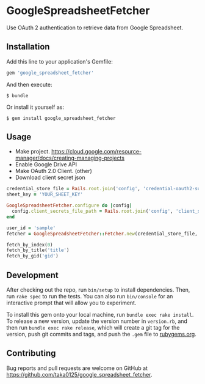 # GoogleSpreadsheetFetcher

Use OAuth 2 authentication to retrieve data from Google Spreadsheet.

## Installation

Add this line to your application's Gemfile:

```ruby
gem 'google_spreadsheet_fetcher'
```

And then execute:

    $ bundle

Or install it yourself as:

    $ gem install google_spreadsheet_fetcher

## Usage

- Make project. https://cloud.google.com/resource-manager/docs/creating-managing-projects
- Enable Google Drive API
- Make OAuth 2.0 Client. (other)
- Download client secret json

```ruby
credential_store_file = Rails.root.join('config', 'credential-oauth2-supporter.json').to_s
sheet_key = 'YOUR_SHEET_KEY'

GoogleSpreadsheetFetcher.configure do |config|
  config.client_secrets_file_path = Rails.root.join('config', 'client_secrets_pokota_supporter.json').to_s
end

user_id = 'sample'
fetcher = GoogleSpreadsheetFetcher::Fetcher.new(credential_store_file, user_id, sheet_key)

fetch_by_index(0)
fetch_by_title('title')
fetch_by_gid('gid')
```

## Development

After checking out the repo, run `bin/setup` to install dependencies. Then, run `rake spec` to run the tests. You can also run `bin/console` for an interactive prompt that will allow you to experiment.

To install this gem onto your local machine, run `bundle exec rake install`. To release a new version, update the version number in `version.rb`, and then run `bundle exec rake release`, which will create a git tag for the version, push git commits and tags, and push the `.gem` file to [rubygems.org](https://rubygems.org).

## Contributing

Bug reports and pull requests are welcome on GitHub at https://github.com/taka0125/google_spreadsheet_fetcher.

